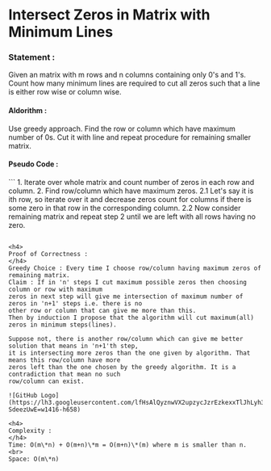 Intersect Zeros in Matrix with Minimum Lines
============================================

<h3>
Statement :
</h3>
Given an matrix with m rows and n columns containing only 0's and 1's.
Count how many minimum lines are required to cut all zeros such that a line is either 
row wise or column wise.

<h4>
Aldorithm :
</h4>
Use greedy approach. Find the row or column which have maximum number of 0s. 
Cut it with line and repeat
procedure for remaining smaller matrix.

<h4>
Pseudo Code :
</h4>
```
1. Iterate over whole matrix and count number of zeros in each row and column.
2. Find row/column which have maximum zeros.
	2.1 Let's say it is ith row, so iterate over it and decrease zeros count for columns 
		if there is some zero in that row in the corresponding column.
	2.2 Now consider remaining matrix and repeat step 2 until we are left with all rows 
		having no zero.
	
``` 

<h4>
Proof of Correctness :
</h4>
Greedy Choice : Every time I choose row/column having maximum zeros of remaining matrix.
Claim : If in 'n' steps I cut maximum possible zeros then choosing column or row with maximum
zeros in next step will give me intersection of maximum number of zeros in 'n+1' steps i.e. there is no 
other row or column that can give me more than this.
Then by induction I propose that the algorithm will cut maximum(all) zeros in minimum steps(lines).

Suppose not, there is another row/column which can give me better solution that means in 'n+1'th step,
it is intersecting more zeros than the one given by algorithm. That means this row/column have more 
zeros left than the one chosen by the greedy algorithm. It is a contradiction that mean no such 
row/column can exist.

![GitHub Logo](https://lh3.googleusercontent.com/lfHsAlQyznwVX2upzycJzrEzkexxTlJhLyh3w4V_CM188Fa6UAVijhPYgwddOB2TdE-SdeezUwE=w1416-h658)

<h4>
Complexity :
</h4>
Time: O(m\*n) + O(m+n)\*m = O(m+n)\*(m)	where m is smaller than n.
<br>
Space: O(m\*n)